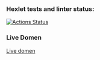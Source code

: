 ### Hexlet tests and linter status:
[![Actions Status](https://github.com/thiSSSnake/python-project-83/actions/workflows/hexlet-check.yml/badge.svg)](https://github.com/thiSSSnake/python-project-83/actions)

### Live Domen
[Live domen](https://python-project-83-swmd.onrender.com)